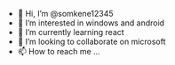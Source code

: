 - 👋 Hi, I’m @somkene12345
- 👀 I’m interested in windows and android
- 🌱 I’m currently learning react
- 💞️ I’m looking to collaborate on microsoft
- 📫 How to reach me ...

<!---
somkene12345/somkene12345 is a ✨ special ✨ repository because its `README.md` (this file) appears on your GitHub profile.
You can click the Preview link to take a look at your changes.
--->
